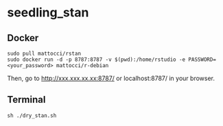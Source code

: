 # seedling_stan

## Docker 

```{bash}
sudo pull mattocci/rstan
sudo docker run -d -p 8787:8787 -v $(pwd):/home/rstudio -e PASSWORD=<your_password> mattocci/r-debian
```

Then, go to http://xxx.xxx.xx.xx:8787/ or localhost:8787/ in your browser.


## Terminal 

```{bash}
sh ./dry_stan.sh
```
